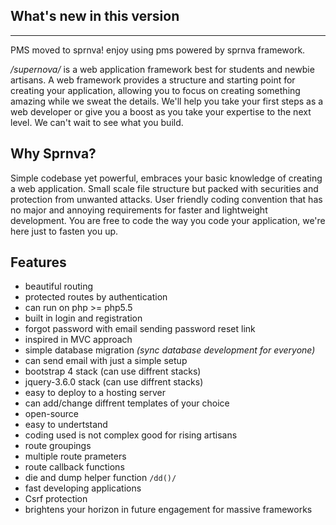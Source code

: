 ## What's new in this version
---
PMS moved to sprnva! enjoy using pms powered by sprnva framework. 

*/supernova/* is a web application framework best for students and newbie artisans. A web framework provides a structure and starting point for creating your application, allowing you to focus on creating something amazing while we sweat the details. We'll help you take your first steps as a web developer or give you a boost as you take your expertise to the next level. We can't wait to see what you build.

## Why Sprnva?
Simple codebase yet powerful, embraces your basic knowledge of creating a web application. Small scale file structure but packed with securities and protection from unwanted attacks. User friendly coding convention that has no major and annoying requirements for faster and lightweight development. You are free to code the way you code your application, we're here just to fasten you up.

## Features
- beautiful routing
- protected routes by authentication
- can run on php >= php5.5
- built in login and registration
- forgot password with email sending password reset link
- inspired in MVC approach
- simple database migration *(sync database development for everyone)*
- can send email with just a simple setup
- bootstrap 4 stack (can use diffrent stacks)
- jquery-3.6.0 stack (can use diffrent stacks)
- easy to deploy to a hosting server
- can add/change diffrent templates of your choice
- open-source
- easy to undertstand
- coding used is not complex good for rising artisans
- route groupings
- multiple route prameters
- route callback functions
- die and dump helper function `/dd()/`
- fast developing applications
- Csrf protection
- brightens your horizon in future engagement for massive frameworks